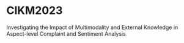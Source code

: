 # CIKM2023
Investigating the Impact of Multimodality and External Knowledge in Aspect-level Complaint and Sentiment Analysis
